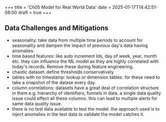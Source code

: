 +++
title = 'Ch05 Model for Real World Data'
date = 2025-01-17T14:42:51-08:00
draft = true
+++
## Data Challenges and Mitigations
* seasonality: take data from multiple time periods to account for seasonality and dampen the impact of previous day's data having anomalies.
* time based features: like auto increment Ids, day of week, year, month etc. they can influence the ML model as they are highly correlated with today's records. Remove these during feature engineering.
* chaotic dataset: define thresholds conservatively
* tables with no timestamp: lookup or dimension tables. for these need to take a snapshot of the datase every day.
* column correlations: datasets have a great deal of correlation structure in them e.g. hierarchy of identifiers, funnels in data. a single data quality issue could effect all these columns. this can lead to multiple alerts for same data quality issue.
* there is no test data available to test the model. the approach used is to inject anomalies in the test data to validate the model catches it.

